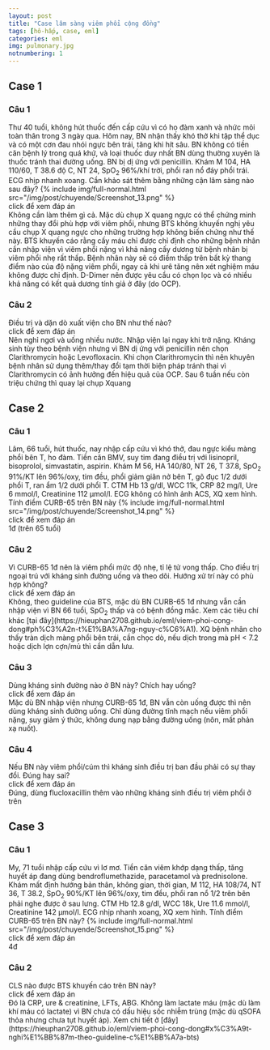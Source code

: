 ```yaml
---
layout: post
title: "Case lâm sàng viêm phổi cộng đồng"
tags: [hô-hấp, case, eml]
categories: eml
img: pulmonary.jpg
notnumbering: 1
---
```


## Case 1

### Câu 1
<div class="alert alert-warning" role="alert">
  Thư 40 tuổi, không hút thuốc đến cấp cứu vì có ho đàm xanh và nhức mỏi toàn thân trong 3 ngày qua. Hôm nay, BN nhận thấy khó thở khi tập thể dục và có một cơn đau nhói ngực bên trái, tăng khi hít sâu. BN không có tiền căn bệnh lý trong quá khứ, và loại thuốc duy nhất BN dùng thường xuyên là thuốc tránh thai đường uống. BN bị dị ứng với penicillin. Khám M 104, HA 110/60, T 38.6 độ C, NT 24, SpO<sub>2</sub> 96%/khí trời, phổi ran nổ đáy phổi trái. ECG nhịp nhanh xoang. Cần khảo sát thêm bằng những cận lâm sàng nào sau đây? 
  {% include img/full-normal.html src="/img/post/chuyende/Screenshot_13.png" %}
</div>

<div class="tomTat">
<div id="btTomTat" class="collapsed" data-toggle="collapse" href="#ndTomTat">
click để xem đáp án
</div>
<div id="ndTomTat" markdown="1" class="collapse multi-collapse ndTomTat">
Không cần làm thêm gì cả. Mặc dù chụp X quang ngực có thể chứng minh những thay đổi phù hợp với viêm phổi, nhưng BTS không khuyến nghị yêu cầu chụp X quang ngực cho những trường hợp không biến chứng như thế này. BTS khuyến cáo rằng cấy máu chỉ được chỉ định cho những bệnh nhân cần nhập viện vì viêm phổi nặng vì khả năng cấy dương từ bệnh nhân bị viêm phổi nhẹ rất thấp. Bệnh nhân này sẽ có điểm thấp trên bất kỳ thang điểm nào của độ nặng viêm phổi, ngay cả khi urê tăng nên xét nghiệm máu không được chỉ định. D-Dimer nên được yêu cầu có chọn lọc và có nhiều khả năng có kết quả dương tính giả ở đây (do OCP).
</div>
</div>

### Câu 2
<div class="alert alert-warning" role="alert">
  Điều trị và dặn dò xuất viện cho BN như thế nào?
</div>

<div class="tomTat">
<div id="btTomTat" class="collapsed" data-toggle="collapse" href="#ndTomTat2">
click để xem đáp án
</div>
<div id="ndTomTat2" markdown="1" class="collapse multi-collapse ndTomTat2">
Nên nghỉ ngơi và uống nhiều nước. Nhập viện lại ngay khi trở nặng. Kháng sinh tùy theo bệnh viện nhưng vì BN dị ứng với penicillin nên chọn Clarithromycin hoặc Levofloxacin. Khi chọn Clarithromycin thì nên khuyên bệnh nhân sử dụng thêm/thay đổi tạm thời biện pháp tránh thai vì Clarithromycin có ảnh hưởng đến hiệu quả của OCP. Sau 6 tuần nếu còn triệu chứng thì quay lại chụp Xquang
</div>
</div>

## Case 2

### Câu 1
<div class="alert alert-warning" role="alert">
  Lâm, 66 tuổi, hút thuốc, nay nhập cấp cứu vì khó thở, đau ngực kiểu màng phổi bên T, ho đàm. Tiền căn BMV, suy tim đang điều trị với lisinopril, bisoprolol, simvastatin, aspirin. Khám M 56, HA 140/80, NT 26, T 37.8, SpO<sub>2</sub> 91%/KT lên 96%/oxy, tim đều, phổi giảm giãn nở bên T, gõ đục 1/2 dưới phổi T, ran ẩm 1/2 dưới phổi T. CTM Hb 13 g/dl, WCC 11k, CRP 82 mg/l, Ure 6 mmol/l, Creatinine 112 µmol/l. ECG không có hình ảnh ACS, XQ xem hình. Tính điểm CURB-65 trên BN này  
  {% include img/full-normal.html src="/img/post/chuyende/Screenshot_14.png" %}
</div>

<div class="tomTat">
<div id="btTomTat" class="collapsed" data-toggle="collapse" href="#ndTomTat21">
click để xem đáp án
</div>
<div id="ndTomTat21" markdown="1" class="collapse multi-collapse ndTomTat21">
1đ (trên 65 tuổi)
</div>
</div>

### Câu 2
<div class="alert alert-warning" role="alert">
  Vì CURB-65 1đ nên là viêm phổi mức độ nhẹ, tỉ lệ tử vong thấp. Cho điều trị ngoại trú với kháng sinh đường uống và theo dõi. Hướng xử trí này có phù hợp không?
</div>

<div class="tomTat">
<div id="btTomTat" class="collapsed" data-toggle="collapse" href="#ndTomTat22">
click để xem đáp án
</div>
<div id="ndTomTat22" markdown="1" class="collapse multi-collapse ndTomTat22">
Không, theo guideline của BTS, mặc dù BN CURB-65 1đ nhưng vẫn cần nhập viện vì BN 66 tuổi, SpO<sub>2</sub> thấp và có bệnh đồng mắc. Xem các tiêu chí khác [tại đây](https://hieuphan2708.github.io/eml/viem-phoi-cong-dong#ph%C3%A2n-t%E1%BA%A7ng-nguy-c%C6%A1). XQ bệnh nhân cho thấy tràn dịch màng phổi bên trái, cần chọc dò, nếu dịch trong mà pH < 7.2 hoặc dịch lợn cợn/mủ thì cần dẫn lưu.
</div>
</div>

### Câu 3
<div class="alert alert-warning" role="alert">
  Dùng kháng sinh đường nào ở BN này? Chích hay uống?
</div>

<div class="tomTat">
<div id="btTomTat" class="collapsed" data-toggle="collapse" href="#ndTomTat23">
click để xem đáp án
</div>
<div id="ndTomTat23" markdown="1" class="collapse multi-collapse ndTomTat23">
Mặc dù BN nhập viện nhưng CURB-65 1đ, BN vẫn còn uống được thì nên dùng kháng sinh đường uống. Chỉ dùng đường tĩnh mạch nếu viêm phổi nặng, suy giảm ý thức, không dung nạp bằng đường uống (nôn, mất phản xạ nuốt).
</div>
</div>

### Câu 4
<div class="alert alert-warning" role="alert">
  Nếu BN này viêm phổi/cúm thì kháng sinh điều trị ban đầu phải có sự thay đổi. Đúng hay sai?
</div>

<div class="tomTat">
<div id="btTomTat" class="collapsed" data-toggle="collapse" href="#ndTomTat24">
click để xem đáp án
</div>
<div id="ndTomTat24" markdown="1" class="collapse multi-collapse ndTomTat24">
Đúng, dùng flucloxacillin thêm vào những kháng sinh điều trị viêm phổi ở trên
</div>
</div>

## Case 3

### Câu 1
<div class="alert alert-warning" role="alert">
  My, 71 tuổi nhập cấp cứu vì lơ mơ. Tiền căn viêm khớp dạng thấp, tăng huyết áp đang dùng bendroflumethazide, paracetamol và prednisolone. Khám mất định hướng bản thân, không gian, thời gian, M 112, HA 108/74, NT 36, T 38.2, SpO<sub>2</sub> 90%/KT lên 96%/oxy, tim đều, phổi ran nổ 1/2 trên bên phải nghe được ở sau lưng. CTM Hb 12.8 g/dl, WCC 18k, Ure 11.6 mmol/l, Creatinine 142 µmol/l. ECG nhịp nhanh xoang, XQ xem hình. Tính điểm CURB-65 trên BN này?  
  {% include img/full-normal.html src="/img/post/chuyende/Screenshot_15.png" %}
</div>

<div class="tomTat">
<div id="btTomTat" class="collapsed" data-toggle="collapse" href="#ndTomTat31">
click để xem đáp án
</div>
<div id="ndTomTat31" markdown="1" class="collapse multi-collapse ndTomTat31">
4đ
</div>
</div>

### Câu 2
<div class="alert alert-warning" role="alert">
  CLS nào được BTS khuyến cáo trên BN này?
</div>

<div class="tomTat">
<div id="btTomTat" class="collapsed" data-toggle="collapse" href="#ndTomTat32">
click để xem đáp án
</div>
<div id="ndTomTat32" markdown="1" class="collapse multi-collapse ndTomTat32">
Đó là CRP, ure & creatinine, LFTs, ABG. Không làm lactate máu (mặc dù làm khí máu có lactate) vì BN chưa có dấu hiệu sốc nhiễm trùng (mặc dù qSOFA thỏa nhưng chưa tụt huyết áp). Xem chi tiết ở [đây](https://hieuphan2708.github.io/eml/viem-phoi-cong-dong#x%C3%A9t-nghi%E1%BB%87m-theo-guideline-c%E1%BB%A7a-bts)
</div>
</div>